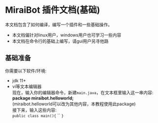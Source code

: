 # MiraiBot 插件文档(基础)
本文档包含了如何编译，编写一个插件和一些基础操作。<br>
- 本文档偏针对linux用户，windows用户也可学习一些内容
- 本文档在命令行的基础上编写，请gui用户另寻他路
## 基础准备
你需要以下软件/环境:<br>
 - jdk 11+ 
 - vi等文本编辑器
<br>现在，输入你的编辑器命令，新建`main.java`，在文本框里输入这一串内容:<br>
**package miraibot.helloworld;**<br>
(miraibot.helloworld可以改为其他内容，本教程使用此package)
<br>接下来，输入这些内容:<br>
`public class main(){`
``
`}`
